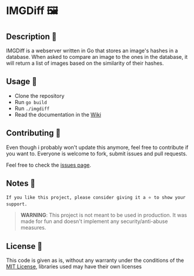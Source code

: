 # IMGDiff 🖼

## Description 📝

IMGDiff is a webserver written in Go that stores an image's hashes in a database.
When asked to compare an image to the ones in the database, it will return a list of images based on the similarity of their hashes.

## Usage 🚀

- Clone the repository
- Run `go build`
- Run `./imgdiff`
- Read the documentation in the [Wiki](https://github.com/doggyhaha/imgdiff/wiki)

## Contributing 🤝

Even though i probably won't update this anymore, feel free to contribute if you want to.
Everyone is welcome to fork, submit issues and pull requests.

Feel free to check the [issues page](https://github.com/doggyhaha/imgdiff/issues).

## Notes 📝

    If you like this project, please consider giving it a ⭐ to show your support.

> **WARNING**: This project is not meant to be used in production. It was made for fun and doesn't implement any security/anti-abuse measures.

## License 📑

This code is given as is, without any warranty under the conditions of the [MIT License](/LICENSE), libraries used may have their own licenses
